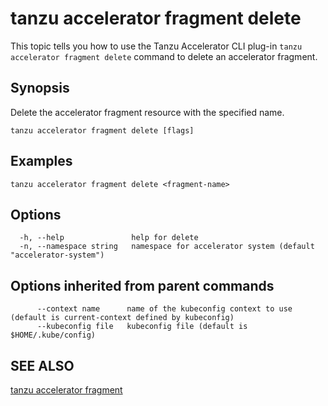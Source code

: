 # tanzu accelerator fragment delete

This topic tells you how to use the Tanzu Accelerator CLI plug-in `tanzu accelerator fragment delete`
command to delete an accelerator fragment.

## Synopsis

Delete the accelerator fragment resource with the specified name.

```console
tanzu accelerator fragment delete [flags]
```

## Examples

```console
tanzu accelerator fragment delete <fragment-name>
```

## Options

```console
  -h, --help               help for delete
  -n, --namespace string   namespace for accelerator system (default "accelerator-system")
```

## Options inherited from parent commands

```console
      --context name      name of the kubeconfig context to use (default is current-context defined by kubeconfig)
      --kubeconfig file   kubeconfig file (default is $HOME/.kube/config)
```

## SEE ALSO

[tanzu accelerator fragment](tanzu_accelerator_fragment.md)
